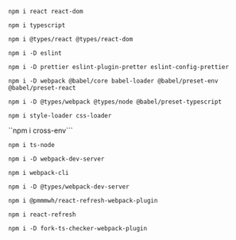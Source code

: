 ```npm i react react-dom```

```npm i typescript```

```npm i @types/react @types/react-dom```

```npm i -D eslint```

```npm i -D prettier eslint-plugin-pretter eslint-config-prettier```

```npm i -D webpack @babel/core babel-loader @babel/preset-env @babel/preset-react```

```npm i -D @types/webpack @types/node @babel/preset-typescript```

```npm i style-loader css-loader```

``npm i cross-env```

```npm i ts-node```

```npm i -D webpack-dev-server```

```npm i webpack-cli```

```npm i -D @types/webpack-dev-server```

```npm i @pmmmwh/react-refresh-webpack-plugin```

```npm i react-refresh```

```npm i -D fork-ts-checker-webpack-plugin```
